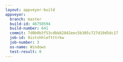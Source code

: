 ```yaml
---
layout: appveyor-build
appveyor:
  branch: master
  build-id: 46750594
  build-number: 641
  commit: 7d0b0b3f53cdbb82842eec5b385c727d19d5dc17
  job-id: 9istshhleftttrkw
  job-number: 3
  os-name: Windows
  test-result: 0
---
```

